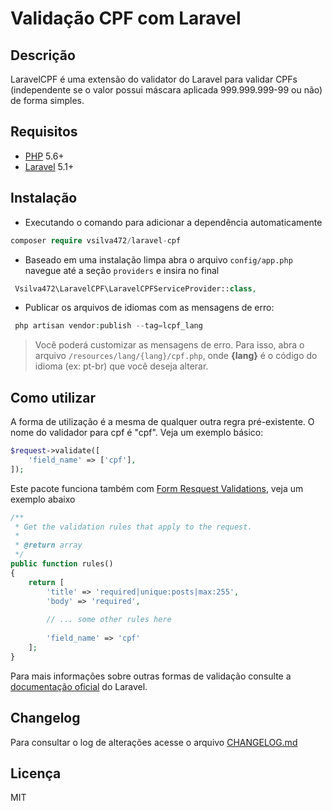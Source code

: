 # Validação CPF com Laravel

## Descrição

LaravelCPF é uma extensão do validator do Laravel para validar CPFs (independente se o valor possui máscara aplicada 999.999.999-99 ou não) de forma simples.


## Requisitos
* [PHP](https://php.net) 5.6+
* [Laravel](https://laravel.com/) 5.1+


## Instalação 

+ Executando o comando para adicionar a dependência automaticamente
```php
composer require vsilva472/laravel-cpf
```

* Baseado em uma instalação limpa abra o arquivo `config/app.php` navegue até a seção `providers` e insira no final
```php
 Vsilva472\LaravelCPF\LaravelCPFServiceProvider::class,
 ``` 
 
* Publicar os arquivos de idiomas com as mensagens de erro:
```php
 php artisan vendor:publish --tag=lcpf_lang
```



> Você poderá customizar as mensagens de erro. Para isso, abra o arquivo `/resources/lang/{lang}/cpf.php`, onde **{lang}** é o código do idioma (ex: pt-br) que você deseja alterar.



## Como utilizar
A forma de utilização é a mesma de qualquer outra regra pré-existente. O nome do validador para cpf é "cpf". Veja um exemplo básico:

```php
$request->validate([
    'field_name' => ['cpf'],
]);
```

Este pacote funciona também com [Form Resquest Validations](https://laravel.com/docs/5.5/validation#form-request-validation), veja um exemplo abaixo

```php
/**
 * Get the validation rules that apply to the request.
 *
 * @return array
 */
public function rules()
{
    return [
        'title' => 'required|unique:posts|max:255',
        'body' => 'required',
        
        // ... some other rules here
        
        'field_name' => 'cpf'
    ];
}
```

Para mais informações sobre outras formas de validação consulte a [documentação oficial](https://laravel.com/docs/5.5/validation) do Laravel.


## Changelog
Para consultar o log de alterações acesse o arquivo [CHANGELOG.md](https://github.com/vsilva472/laravel-cpf/blob/master/CHANGELOG.md)

## Licença
MIT